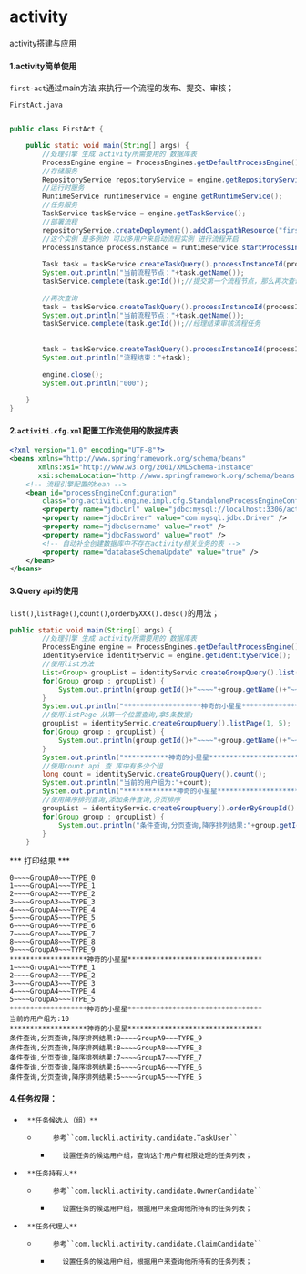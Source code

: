 # activity
activity搭建与应用

#### 1.activity简单使用

```first-act```通过main方法 来执行一个流程的发布、提交、审核；

``FirstAct.java``

```java

public class FirstAct {

	public static void main(String[] args) {
		//处理引擎 生成 activity所需要用的 数据库表
		ProcessEngine engine = ProcessEngines.getDefaultProcessEngine();
		//存储服务
		RepositoryService repositoryService = engine.getRepositoryService();
		//运行时服务
		RuntimeService runtimeservice = engine.getRuntimeService();
		//任务服务
		TaskService taskService = engine.getTaskService();
		//部署流程
		repositoryService.createDeployment().addClasspathResource("first.bpmn").deploy();
		//这个实例 是多例的 可以多用户来启动流程实例 进行流程开启
		ProcessInstance processInstance = runtimeservice.startProcessInstanceByKey("myProcess");
		
		Task task = taskService.createTaskQuery().processInstanceId(processInstance.getId()).singleResult();
		System.out.println("当前流程节点："+task.getName());
		taskService.complete(task.getId());//提交第一个流程节点，那么再次查询这个流程节点 就应该流转到 下一节点名词 usertask
		
		//再次查询
		task = taskService.createTaskQuery().processInstanceId(processInstance.getId()).singleResult();
		System.out.println("当前流程节点："+task.getName());
		taskService.complete(task.getId());//经理结束审核流程任务
		
		
		task = taskService.createTaskQuery().processInstanceId(processInstance.getId()).singleResult();
		System.out.println("流程结束："+task);
		
		engine.close();
		System.out.println("000");
		
	}
}

```



#### 2.``activiti.cfg.xml``配置工作流使用的数据库表

```xml
<?xml version="1.0" encoding="UTF-8"?>
<beans xmlns="http://www.springframework.org/schema/beans"
       xmlns:xsi="http://www.w3.org/2001/XMLSchema-instance"
       xsi:schemaLocation="http://www.springframework.org/schema/beans http://www.springframework.org/schema/beans/spring-beans.xsd">
	<!-- 流程引擎配置的bean -->
	<bean id="processEngineConfiguration"
		class="org.activiti.engine.impl.cfg.StandaloneProcessEngineConfiguration">
		<property name="jdbcUrl" value="jdbc:mysql://localhost:3306/activity" />
		<property name="jdbcDriver" value="com.mysql.jdbc.Driver" />
		<property name="jdbcUsername" value="root" />
		<property name="jdbcPassword" value="root" />
		<!-- 自动补全创建数据库中不存在activity相关业务的表 -->
		<property name="databaseSchemaUpdate" value="true" />
	</bean>
</beans>
```



#### 3.Query api的使用

``list()``,``listPage()``,``count()``,``orderbyXXX().desc()``的用法；

```java
public static void main(String[] args) {
		//处理引擎 生成 activity所需要用的 数据库表
		ProcessEngine engine = ProcessEngines.getDefaultProcessEngine();
		IdentityService identityServic = engine.getIdentityService();
		//使用list方法
		List<Group> groupList = identityServic.createGroupQuery().list();
		for(Group group : groupList) {
			System.out.println(group.getId()+"~~~~"+group.getName()+"~~~"+group.getType());;
		}
		System.out.println("*******************神奇的小星星*******************");
		//使用listPage 从第一个位置查询,拿5条数据;
		groupList = identityServic.createGroupQuery().listPage(1, 5);
		for(Group group : groupList) {
			System.out.println(group.getId()+"~~~~"+group.getName()+"~~~"+group.getType());;
		}
		System.out.println("***********神奇的小星星*********************");
		//使用count api 查 库中有多少个组
		long count = identityServic.createGroupQuery().count();
		System.out.println("当前的用户组为:"+count);
		System.out.println("*************神奇的小星星********************");
		//使用降序排列查询,添加条件查询,分页排序
		groupList = identityServic.createGroupQuery().orderByGroupId().desc().listPage(0, 5);
		for(Group group : groupList) {
			System.out.println("条件查询,分页查询,降序排列结果:"+group.getId()+"~~~~"+group.getName()+"~~~"+group.getType());;
		}
	}
```



*** 打印结果 *** 

```xm
0~~~~GroupA0~~~TYPE_0
1~~~~GroupA1~~~TYPE_1
2~~~~GroupA2~~~TYPE_2
3~~~~GroupA3~~~TYPE_3
4~~~~GroupA4~~~TYPE_4
5~~~~GroupA5~~~TYPE_5
6~~~~GroupA6~~~TYPE_6
7~~~~GroupA7~~~TYPE_7
8~~~~GroupA8~~~TYPE_8
9~~~~GroupA9~~~TYPE_9
*******************神奇的小星星*********************************
1~~~~GroupA1~~~TYPE_1
2~~~~GroupA2~~~TYPE_2
3~~~~GroupA3~~~TYPE_3
4~~~~GroupA4~~~TYPE_4
5~~~~GroupA5~~~TYPE_5
*******************神奇的小星星*********************************
当前的用户组为:10
*******************神奇的小星星*********************************
条件查询,分页查询,降序排列结果:9~~~~GroupA9~~~TYPE_9
条件查询,分页查询,降序排列结果:8~~~~GroupA8~~~TYPE_8
条件查询,分页查询,降序排列结果:7~~~~GroupA7~~~TYPE_7
条件查询,分页查询,降序排列结果:6~~~~GroupA6~~~TYPE_6
条件查询,分页查询,降序排列结果:5~~~~GroupA5~~~TYPE_5
```



#### 4.任务权限：

 * 		**任务候选人（组）**
      * 		参考``com.luckli.activity.candidate.TaskUser``
           * 		设置任务的候选用户组，查询这个用户有权限处理的任务列表；
 * 		**任务持有人**
      * 		参考``com.luckli.activity.candidate.OwnerCandidate``
           * 		设置任务的候选用户组，根据用户来查询他所持有的任务列表；
 * 		**任务代理人**
      * 		参考``com.luckli.activity.candidate.ClaimCandidate``
           * 		设置任务的候选用户组，根据用户来查询他所持有的任务列表；